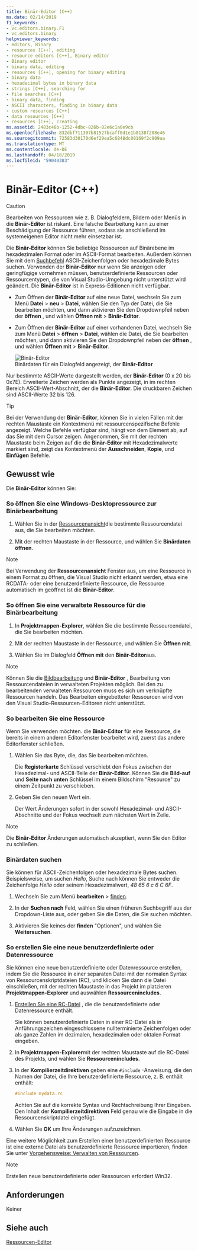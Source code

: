```yaml
---
title: Binär-Editor (C++)
ms.date: 02/14/2019
f1_keywords:
- vc.editors.binary.F1
- vc.editors.binary
helpviewer_keywords:
- editors, Binary
- resources [C++], editing
- resource editors [C++], Binary editor
- Binary editor
- binary data, editing
- resources [C++], opening for binary editing
- binary data
- hexadecimal bytes in binary data
- strings [C++], searching for
- file searches [C++]
- binary data, finding
- ASCII characters, finding in binary data
- custom resources [C++]
- data resources [C++]
- resources [C++], creating
ms.assetid: 2483c48b-1252-4dbc-826b-82e6c1a0e9cb
ms.openlocfilehash: 832dbf711307b81527bcaff0d1e1b8138f208e46
ms.sourcegitcommit: 72583d30170d6ef29ea5c6848dc00169f2c909aa
ms.translationtype: MT
ms.contentlocale: de-DE
ms.lasthandoff: 04/18/2019
ms.locfileid: "59040383"
---
```

# <a name="binary-editor-c"></a>Binär-Editor (C++)

> [!CAUTION]
> Bearbeiten von Ressourcen wie z. B. Dialogfeldern, Bildern oder Menüs in die **Binär-Editor** ist riskant. Eine falsche Bearbeitung kann zu einer Beschädigung der Ressource führen, sodass sie anschließend im systemeigenen Editor nicht mehr einsetzbar ist.

Die **Binär-Editor** können Sie beliebige Ressourcen auf Binärebene im hexadezimalen Format oder im ASCII-Format bearbeiten. Außerdem können Sie mit dem [Suchbefehl](/visualstudio/ide/reference/find-command) ASCII-Zeichenfolgen oder hexadezimale Bytes suchen. Verwenden der **Binär-Editor** nur wenn Sie anzeigen oder geringfügige vornehmen müssen, benutzerdefinierte Ressourcen oder Ressourcentypen, die von Visual Studio-Umgebung nicht unterstützt wird geändert. Die **Binär-Editor** ist in Express-Editionen nicht verfügbar.

- Zum Öffnen der **Binär-Editor** auf eine neue Datei, wechseln Sie zum Menü **Datei** > **neu** > **Datei**, wählen Sie den Typ der Datei, die Sie bearbeiten möchten, und dann aktivieren Sie den Dropdownpfeil neben der **öffnen** , und wählen **Öffnen mit** > **Binär-Editor**.

- Zum Öffnen der **Binär-Editor** auf einer vorhandenen Datei, wechseln Sie zum Menü **Datei** > **öffnen** > **Datei**, wählen die Datei, die Sie bearbeiten möchten, und dann aktivieren Sie den Dropdownpfeil neben der **öffnen** , und wählen **Öffnen mit** > **Binär-Editor**.

   ![Binär-Editor](../mfc/media/vcbinaryeditor2.gif "vcBinaryEditor2")<br/>
   Binärdaten für ein Dialogfeld angezeigt, der **Binär-Editor**

Nur bestimmte ASCII-Werte dargestellt werden, der **Binär-Editor** (0 x 20 bis 0x7E). Erweiterte Zeichen werden als Punkte angezeigt, in im rechten Bereich ASCII-Wert-Abschnitt, der die **Binär-Editor**. Die druckbaren Zeichen sind ASCII-Werte 32 bis 126.

> [!TIP]
> Bei der Verwendung der **Binär-Editor**, können Sie in vielen Fällen mit der rechten Maustaste ein Kontextmenü mit ressourcenspezifische Befehle angezeigt. Welche Befehle verfügbar sind, hängt von dem Element ab, auf das Sie mit dem Cursor zeigen. Angenommen, Sie mit der rechten Maustaste beim Zeigen auf die die **Binär-Editor** mit Hexadezimalwerte markiert sind, zeigt das Kontextmenü der **Ausschneiden**, **Kopie**, und **Einfügen** Befehle.

## <a name="how-to"></a>Gewusst wie

Die **Binär-Editor** können Sie:

### <a name="to-open-a-windows-desktop-resource-for-binary-editing"></a>So öffnen Sie eine Windows-Desktopressource zur Binärbearbeitung

1. Wählen Sie in der [Ressourcenansicht](how-to-create-a-resource-script-file.md#create-resources)die bestimmte Ressourcendatei aus, die Sie bearbeiten möchten.

1. Mit der rechten Maustaste in der Ressource, und wählen Sie **Binärdaten öffnen**.

> [!NOTE]
> Bei Verwendung der **Ressourcenansicht** Fenster aus, um eine Ressource in einem Format zu öffnen, die Visual Studio nicht erkannt werden, etwa eine RCDATA- oder eine benutzerdefinierte Ressource, die Ressource automatisch im geöffnet ist die **Binär-Editor**.

### <a name="to-open-a-managed-resource-for-binary-editing"></a>So öffnen Sie eine verwaltete Ressource für die Binärbearbeitung

1. In **Projektmappen-Explorer**, wählen Sie die bestimmte Ressourcendatei, die Sie bearbeiten möchten.

1. Mit der rechten Maustaste in der Ressource, und wählen Sie **Öffnen mit**.

1. Wählen Sie im Dialogfeld **Öffnen mit** den **Binär-Editor**aus.

> [!NOTE]
> Können Sie die [Bildbearbeitung](../windows/image-editor-for-icons.md) und **Binär-Editor** , Bearbeitung von Ressourcendateien in verwalteten Projekten möglich. Bei den zu bearbeitenden verwalteten Ressourcen muss es sich um verknüpfte Ressourcen handeln. Das Bearbeiten eingebetteter Ressourcen wird von den Visual Studio-Ressourcen-Editoren nicht unterstützt.

### <a name="to-edit-a-resource"></a>So bearbeiten Sie eine Ressource

Wenn Sie verwenden möchten. die **Binär-Editor** für eine Ressource, die bereits in einem anderen Editorfenster bearbeitet wird, zuerst das andere Editorfenster schließen.

1. Wählen Sie das Byte, die, das Sie bearbeiten möchten.

   Die **Registerkarte** Schlüssel verschiebt den Fokus zwischen der Hexadezimal- und ASCII-Teile der **Binär-Editor**. Können Sie die **Bild-auf** und **Seite nach unten** Schlüssel im einem Bildschirm "Resource" zu einem Zeitpunkt zu verschieben.

1. Geben Sie den neuen Wert ein.

   Der Wert Änderungen sofort in der sowohl Hexadezimal- und ASCII-Abschnitte und der Fokus wechselt zum nächsten Wert in Zeile.

> [!NOTE]
> Die **Binär-Editor** Änderungen automatisch akzeptiert, wenn Sie den Editor zu schließen.

### <a name="to-find-binary-data"></a>Binärdaten suchen

Sie können für ASCII-Zeichenfolgen oder hexadezimale Bytes suchen. Beispielsweise, um suchen *Hello*, Suche nach können Sie entweder die Zeichenfolge *Hello* oder seinem Hexadezimalwert, *48 65 6 c 6 C 6F*.

1. Wechseln Sie zum Menü **bearbeiten** > [finden](/visualstudio/ide/reference/find-command).

1. In der **Suchen nach** Feld, wählen Sie einen früheren Suchbegriff aus der Dropdown-Liste aus, oder geben Sie die Daten, die Sie suchen möchten.

1. Aktivieren Sie keines der **finden** "Optionen", und wählen Sie **Weitersuchen**.

### <a name="to-create-a-new-custom-or-data-resource"></a>So erstellen Sie eine neue benutzerdefinierte oder Datenressource

Sie können eine neue benutzerdefinierte oder Datenressource erstellen, indem Sie die Ressource in einer separaten Datei mit der normalen Syntax von Ressourcenskriptdateien (RC), und klicken Sie dann die Datei einschließen, mit der rechten Maustaste in das Projekt im platzieren **Projektmappen-Explorer** und auswählen **Ressourcenincludes**.

1. [Erstellen Sie eine RC-Datei](../windows/how-to-create-a-resource-script-file.md) , die die benutzerdefinierte oder Datenressource enthält.

   Sie können benutzerdefinierte Daten in einer RC-Datei als in Anführungszeichen eingeschlossene nullterminierte Zeichenfolgen oder als ganze Zahlen im dezimalen, hexadezimalen oder oktalen Format eingeben.

1. In **Projektmappen-Explorer**mit der rechten Maustaste auf die RC-Datei des Projekts, und wählen Sie **Ressourcenincludes**.

1. In der **Kompilierzeitdirektiven** geben eine `#include` -Anweisung, die den Namen der Datei, die Ihre benutzerdefinierte Ressource, z. B. enthält enthält:

    ```cpp
    #include mydata.rc
    ```

   Achten Sie auf die korrekte Syntax und Rechtschreibung Ihrer Eingaben. Den Inhalt der **Kompilierzeitdirektiven** Feld genau wie die Eingabe in die Ressourcenskriptdatei eingefügt.

1. Wählen Sie **OK** um Ihre Änderungen aufzuzeichnen.

Eine weitere Möglichkeit zum Erstellen einer benutzerdefinierten Ressource ist eine externe Datei als benutzerdefinierte Ressource importieren, finden Sie unter [Vorgehensweise: Verwalten von Ressourcen](../windows/how-to-import-and-export-resources.md).

> [!NOTE]
> Erstellen neue benutzerdefinierte oder Ressourcen erfordert Win32.

## <a name="requirements"></a>Anforderungen

Keiner

## <a name="see-also"></a>Siehe auch

[Ressourcen-Editor](../windows/resource-editors.md)